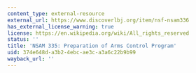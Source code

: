 ```yaml
---
content_type: external-resource
external_url: https://www.discoverlbj.org/item/nsf-nsam336
has_external_license_warning: true
license: https://en.wikipedia.org/wiki/All_rights_reserved
status: ''
title: 'NSAM 335: Preparation of Arms Control Program'
uid: 374e648d-a3b2-4ebc-ae3c-a3a6c22b9b99
wayback_url: ''
---
```

